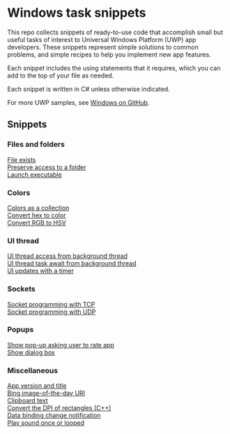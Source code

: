 # Windows task snippets

This repo collects snippets of ready-to-use code that accomplish small but useful tasks of
 interest to Universal Windows Platform (UWP) app developers. These snippets represent
 simple solutions to common problems, and simple recipes to help you implement new app features.  

Each snippet includes the using 
statements that it requires, which you can add to the top of your file as needed.

Each snippet is written in C# unless otherwise indicated. 

For more UWP samples, see [Windows on GitHub](http://microsoft.github.io/windows/).

## Snippets

### Files and folders

[File exists](tasks/File-exists.md)  
[Preserve access to a folder](tasks/Folder-access-preservation.md)  
[Launch executable](tasks/Launch-executable.md)  

### Colors

[Colors as a collection](tasks/Colors-as-a-collection.md)  
[Convert hex to color](tasks/Convert-hex-to-color.md)  
[Convert RGB to HSV](tasks/Convert-RGB-to-HSV.md)  

### UI thread

[UI thread access from background thread](tasks/UI-thread-access-from-background-thread.md)  
[UI thread task await from background thread](tasks/UI-thread-task-await-from-background-thread.md)  
[UI updates with a timer](tasks/UI-updates-with-a-timer.md)  

### Sockets

[Socket programming with TCP](tasks/Socket-programming-with-TCP.md)  
[Socket programming with UDP](tasks/Socket-programming-with-UDP.md)  

### Popups
[Show pop-up asking user to rate app](tasks/Store-app-rating-pop-up.md)  
[Show dialog box](tasks/Show-dialog-box.md)  

### Miscellaneous

[App version and title](tasks/App-version-and-title.md)  
[Bing image-of-the-day URI](tasks/Bing-image-of-the-day-URI.md)  
[Clipboard text](tasks/Clipboard-text.md)  
[Convert the DPI of rectangles (C++)](tasks/Convert-DPI-rectangles.md)  
[Data binding change notification](tasks/Data-binding-change-notification.md)  
[Play sound once or looped](tasks/Play-sound-once-or-looped.md)  
